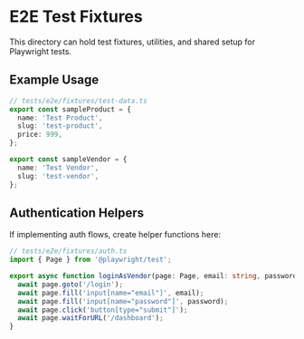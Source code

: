 # E2E Test Fixtures

This directory can hold test fixtures, utilities, and shared setup for Playwright tests.

## Example Usage

```typescript
// tests/e2e/fixtures/test-data.ts
export const sampleProduct = {
  name: 'Test Product',
  slug: 'test-product',
  price: 999,
};

export const sampleVendor = {
  name: 'Test Vendor',
  slug: 'test-vendor',
};
```

## Authentication Helpers

If implementing auth flows, create helper functions here:

```typescript
// tests/e2e/fixtures/auth.ts
import { Page } from '@playwright/test';

export async function loginAsVendor(page: Page, email: string, password: string) {
  await page.goto('/login');
  await page.fill('input[name="email"]', email);
  await page.fill('input[name="password"]', password);
  await page.click('button[type="submit"]');
  await page.waitForURL('/dashboard');
}
```
